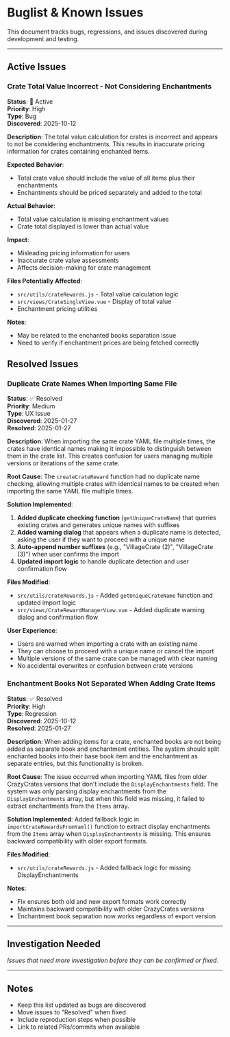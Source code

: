 # Buglist & Known Issues

This document tracks bugs, regressions, and issues discovered during development and testing.

---

## Active Issues

### Crate Total Value Incorrect - Not Considering Enchantments

**Status**: 🔴 Active  
**Priority**: High  
**Type**: Bug  
**Discovered**: 2025-10-12

**Description**:
The total value calculation for crates is incorrect and appears to not be considering enchantments. This results in inaccurate pricing information for crates containing enchanted items.

**Expected Behavior**:

-   Total crate value should include the value of all items plus their enchantments
-   Enchantments should be priced separately and added to the total

**Actual Behavior**:

-   Total value calculation is missing enchantment values
-   Crate total displayed is lower than actual value

**Impact**:

-   Misleading pricing information for users
-   Inaccurate crate value assessments
-   Affects decision-making for crate management

**Files Potentially Affected**:

-   `src/utils/crateRewards.js` - Total value calculation logic
-   `src/views/CrateSingleView.vue` - Display of total value
-   Enchantment pricing utilities

**Notes**:

-   May be related to the enchanted books separation issue
-   Need to verify if enchantment prices are being fetched correctly

## Resolved Issues

### Duplicate Crate Names When Importing Same File

**Status**: ✅ Resolved  
**Priority**: Medium  
**Type**: UX Issue  
**Discovered**: 2025-01-27  
**Resolved**: 2025-01-27

**Description**:
When importing the same crate YAML file multiple times, the crates have identical names making it impossible to distinguish between them in the crate list. This creates confusion for users managing multiple versions or iterations of the same crate.

**Root Cause**:
The `createCrateReward` function had no duplicate name checking, allowing multiple crates with identical names to be created when importing the same YAML file multiple times.

**Solution Implemented**:

1. **Added duplicate checking function** (`getUniqueCrateName`) that queries existing crates and generates unique names with suffixes
2. **Added warning dialog** that appears when a duplicate name is detected, asking the user if they want to proceed with a unique name
3. **Auto-append number suffixes** (e.g., "VillageCrate (2)", "VillageCrate (3)") when user confirms the import
4. **Updated import logic** to handle duplicate detection and user confirmation flow

**Files Modified**:

-   `src/utils/crateRewards.js` - Added `getUniqueCrateName` function and updated import logic
-   `src/views/CrateRewardManagerView.vue` - Added duplicate warning dialog and confirmation flow

**User Experience**:

-   Users are warned when importing a crate with an existing name
-   They can choose to proceed with a unique name or cancel the import
-   Multiple versions of the same crate can be managed with clear naming
-   No accidental overwrites or confusion between crate versions

### Enchantment Books Not Separated When Adding Crate Items

**Status**: ✅ Resolved  
**Priority**: High  
**Type**: Regression  
**Discovered**: 2025-10-12  
**Resolved**: 2025-01-27

**Description**:
When adding items for a crate, enchanted books are not being added as separate book and enchantment entities. The system should split enchanted books into their base book item and the enchantment as separate entries, but this functionality is broken.

**Root Cause**:
The issue occurred when importing YAML files from older CrazyCrates versions that don't include the `DisplayEnchantments` field. The system was only parsing display enchantments from the `DisplayEnchantments` array, but when this field was missing, it failed to extract enchantments from the `Items` array.

**Solution Implemented**:
Added fallback logic in `importCrateRewardsFromYaml()` function to extract display enchantments from the `Items` array when `DisplayEnchantments` is missing. This ensures backward compatibility with older export formats.

**Files Modified**:

-   `src/utils/crateRewards.js` - Added fallback logic for missing DisplayEnchantments

**Notes**:

-   Fix ensures both old and new export formats work correctly
-   Maintains backward compatibility with older CrazyCrates versions
-   Enchantment book separation now works regardless of export version

---

## Investigation Needed

_Issues that need more investigation before they can be confirmed or fixed._

---

## Notes

-   Keep this list updated as bugs are discovered
-   Move issues to "Resolved" when fixed
-   Include reproduction steps when possible
-   Link to related PRs/commits when available

